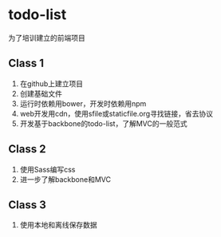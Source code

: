 todo-list
=========

为了培训建立的前端项目

## Class 1

1. 在github上建立项目
2. 创建基础文件
3. 运行时依赖用bower，开发时依赖用npm
4. web开发用cdn，使用sfile或staticfile.org寻找链接，省去协议
5. 开发基于backbone的todo-list，了解MVC的一般范式

## Class 2

1. 使用Sass编写css
2. 进一步了解backbone和MVC

## Class 3

1. 使用本地和离线保存数据

